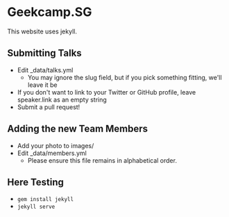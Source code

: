 # Geekcamp.SG

This website uses jekyll.

## Submitting Talks

- Edit \_data/talks.yml
  - You may ignore the slug field, but if you pick something fitting, we'll leave it be
- If you don't want to link to your Twitter or GitHub profile, leave speaker.link as an empty string
- Submit a pull request!

## Adding the new Team Members

- Add your photo to images/
- Edit \_data/members.yml
  - Please ensure this file remains in alphabetical order.

## Here Testing

- `gem install jekyll`
- `jekyll serve`
